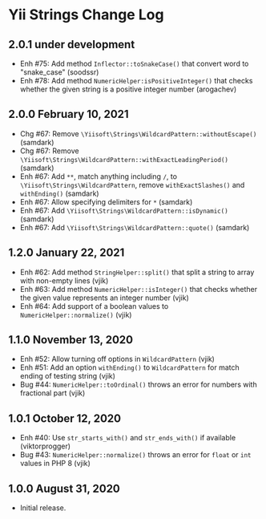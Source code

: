 # Yii Strings Change Log

## 2.0.1 under development

- Enh #75: Add method `Inflector::toSnakeCase()` that convert word to "snake_case" (soodssr)
- Enh #78: Add method `NumericHelper:isPositiveInteger()` that checks whether the given string is a positive integer number 
(arogachev)

## 2.0.0 February 10, 2021

- Chg #67: Remove `\Yiisoft\Strings\WildcardPattern::withoutEscape()` (samdark)
- Chg #67: Remove `\Yiisoft\Strings\WildcardPattern::withExactLeadingPeriod()` (samdark)
- Enh #67: Add `**`, match anything including `/`, to `\Yiisoft\Strings\WildcardPattern`, remove `withExactSlashes()` and `withEnding()` (samdark)
- Enh #67: Allow specifying delimiters for `*` (samdark)
- Enh #67: Add `\Yiisoft\Strings\WildcardPattern::isDynamic()` (samdark)
- Enh #67: Add `\Yiisoft\Strings\WildcardPattern::quote()` (samdark)

## 1.2.0 January 22, 2021

- Enh #62: Add method `StringHelper::split()` that split a string to array with non-empty lines (vjik)
- Enh #63: Add method `NumericHelper::isInteger()` that checks whether the given value represents an integer number (vjik)
- Enh #64: Add support of a boolean values to `NumericHelper::normalize()` (vjik)

## 1.1.0 November 13, 2020

- Enh #52: Allow turning off options in `WildcardPattern` (vjik)
- Enh #51: Add an option `withEnding()` to `WildcardPattern` for match ending of testing string (vjik)
- Bug #44: `NumericHelper::toOrdinal()` throws an error for numbers with fractional part (vjik)

## 1.0.1 October 12, 2020

- Enh #40: Use `str_starts_with()` and `str_ends_with()` if available (viktorprogger)
- Bug #43: `NumericHelper::normalize()` throws an error for `float` or `int` values in PHP 8 (vjik)

## 1.0.0 August 31, 2020

- Initial release.


